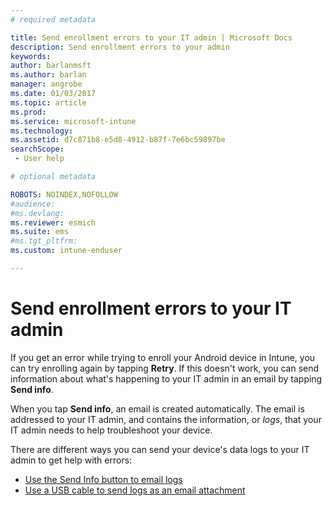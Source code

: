 ```yaml
---
# required metadata

title: Send enrollment errors to your IT admin | Microsoft Docs
description: Send enrollment errors to your admin
keywords:
author: barlanmsftms.author: barlan
manager: angrobe
ms.date: 01/03/2017
ms.topic: article
ms.prod:
ms.service: microsoft-intune
ms.technology:
ms.assetid: d7c871b8-e5d8-4912-b87f-7e6bc59897besearchScope: - User help

# optional metadata

ROBOTS: NOINDEX,NOFOLLOW
#audience:
#ms.devlang:
ms.reviewer: esmich
ms.suite: ems
#ms.tgt_pltfrm:
ms.custom: intune-enduser

---
```


# Send enrollment errors to your IT admin

If you get an error while trying to enroll your Android device in Intune, you can try enrolling again by tapping **Retry**. If this doesn't work, you can send information about what's happening to your IT admin in an email by tapping **Send info**.

When you tap **Send info**, an email is created automatically. The email is addressed to your IT admin, and contains the information, or _logs_, that your IT admin needs to help troubleshoot your device.

There are different ways you can send your device's data logs to your IT admin to get help with errors:

- [Use the Send Info button to email logs](send-logs-to-your-it-admin-by-email-android.md)
- [Use a USB cable to send logs as an email attachment](send-logs-to-your-it-admin-using-cable-android.md)
